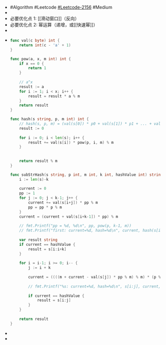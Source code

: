 - #Algorithm #Leetcode [#Leetcode-2156](https://leetcode-cn.com/problems/find-substring-with-given-hash-value/) #Medium
-
- 必要优化点 1: [[滑动窗口]]（反向）
- 必要优化点 2: 幂运算（递增，或[[快速幂]]）
-
- ```go
  func val(c byte) int {
      return int(c - 'a' + 1)
  }
  
  func pow(a, x, m int) int {
      if x == 0 {
          return 1
      }
      
      // a^x
      result := a
      for i := 1; i < x; i++ {
          result = result * a % m
      }
      return result
  }
  
  func hash(s string, p, m int) int {
      // hash(s, p, m) = (val(s[0]) * p0 + val(s[1]) * p1 + ... + val(s[k-1]) * pk-1) mod m.
      result := 0
      
      for i := 0; i < len(s); i++ {
          result += val(s[i]) * pow(p, i, m) % m
      }
      
      
      return result % m
  }
  
  func subStrHash(s string, p int, m int, k int, hashValue int) string {    
      i := len(s)-k
      
      current := 0
      pp := 1
      for j := 0; j < k-1; j++ {
          current += val(s[i+j]) * pp % m
          pp = pp * p % m
      }
      current = (current + val(s[i+k-1]) * pp) % m
      
      // fmt.Printf("pp = %d, %d\n", pp, pow(p, k-1, m))
      // fmt.Printf("first: current=%d, hash=%d\n", current, hash(s[i:i+k], p, m))
      
      var result string
      if current == hashValue {
          result = s[i:i+k]
      }
    
      for i = i-1; i >= 0; i-- {
          j := i + k
          
          current = ((((m + current - val(s[j]) * pp % m) % m) * (p % m)) % m + val(s[i]) % m) % m
          
          // fmt.Printf("%s: current=%d, hash=%d\n", s[i:j], current, hash(s[i:j], p, m))
          
          if current == hashValue {
              result = s[i:j]
          }
      }
      
      return result
  }
  ```
-
-